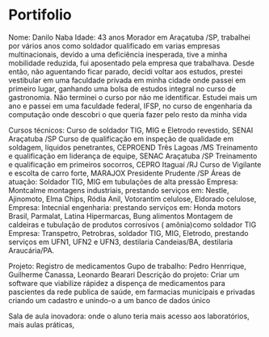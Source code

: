# Portifolio
Nome: Danilo Naba
Idade: 43 anos
Morador em Araçatuba /SP, trabalhei por vários anos como soldador qualificado em varias empresas multinacionais, devido a uma deficiência inesperada, tive a minha mobilidade reduzida, fui aposentado pela empresa que trabalhava.
Desde então, não aguentando ficar parado, decidi voltar aos estudos, prestei vestibular em uma faculdade privada em minha cidade onde passei em primeiro lugar, ganhando uma bolsa de estudos integral no curso de gastronomia. Não terminei o curso por não me identificar.
Estudei mais um ano e passei em uma faculdade federal, IFSP, no curso de engenharia da computação onde descobri o que queria fazer pelo resto da minha vida

Cursos técnicos:
Curso de soldador TIG, MIG e Eletrodo revestido, SENAI Araçatuba /SP
Curso de qualificação em inspeção de qualidade em soldagem, líquidos penetrantes, CEPROEND Três Lagoas /MS
Treinamento e qualificação em liderança de equipe, SENAC Araçatuba /SP
Treinamento e qualificação em primeiros socorros, CEPRO Itaguaí /RJ
Curso de Vigilante e escolta de carro forte, MARAJOX Presidente Prudente /SP
Áreas de atuação:
Soldador TIG, MIG em tubulações de alta pressão
Empresa: Montcalme montagens industriais, prestando serviços em: Nestle, Ajinomoto, Elma Chips, Ródia Anil, Votorantim celulose, Eldorado celulose,
Empresa: Intecnial engenharia: prestando serviços em: Honda motors Brasil, Parmalat, Latina Hipermarcas, Bung alimentos Montagem de caldeiras e tubulação de produtos corrosivos            ( amônia)como soldador TIG 
Empresa: Transpetro, Petrobras, soldador TIG, MIG, Eletrodo, prestando serviços em UFN1, UFN2 e UFN3, destilaria Candeias/BA, destilaria Araucária/PA.

Projeto: Registro de medicamentos
Gupo de trabalho: Pedro Henrrique, Guilherme Canassa, Leonardo Bearari
Descrição do projeto: Criar um software que viabilize rápidez a dispença de medicamentos para pascientes da rede publica de saúde, em farmacias municipais e privadas
criando um cadastro e unindo-o a um banco de dados único

Sala de aula inovadora: onde o aluno teria mais acesso aos laboratórios, mais aulas práticas,


